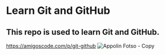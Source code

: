 # Learn Git and GitHub 

## This repo is used to learn Git and GitHub.

https://amigoscode.com/p/git-github
![Appolin Fotso - Copy](https://user-images.githubusercontent.com/108607571/179521077-d6896cca-b207-4a53-a1f0-fe6a544d5fd6.png)
